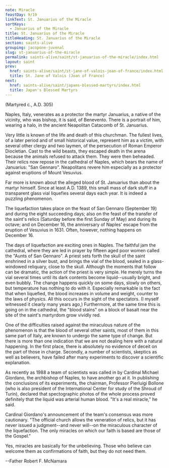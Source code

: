 ```yaml
---
note: Miracle
feastDay: 9/19
linkText: St. Januarius of the Miracle
sortKeys:
  - Januarius of the Miracle
title: St. Januarius of the Miracle
titleHeading: St. Januarius of the Miracle
section: saints-alive
grouping: jacopone-juvenal
slug: st-januarius-of-the-miracle
permalink: saints-alive/saint/st-januarius-of-the-miracle/index.html
layout: saint
prev:
  href: saints-alive/saint/st-jane-of-valois-joan-of-france/index.html
  title: St. Jane of Valois (Joan of France)
next:
  href: saints-alive/saint/japans-blessed-martyrs/index.html
  title: Japan's Blessed Martyrs
---
```

(Martyred c., A.D. 305)

Naples, Italy, venerates as a protector the martyr Januarius, a native of the vicinity, who was bishop, it is said, of Benevento. There is a portrait of him, wearing a halo, in the ancient Neapolitan Catacomb of St. Januarius.

Very little is known of the life and death of this churchman. The fullest lives, of a later period and of small historical value, represent him as a victim, with several other clergy and two laymen, of the persecution of Roman Emperor Diocletian. Cast to the wild beasts, they escaped death in the arena because the animals refused to attack them. They were then beheaded. Their relics now repose in the cathedral of Naples, which bears the name of Januarius: "San Gennaro". Neapolitans revere him especially as a protector against eruptions of Mount Vesuvius.

Far more is known about the alleged blood of St. Januarius than about the martyr himself. Since at least A.D. 1389, this small mass of dark stuff in a transparent glass vial liquefies several days each year. It is indeed a puzzling phenomenon.

The liquefaction takes place on the feast of San Gennaro (September 19) and during the eight succeeding days; also on the feast of the transfer of the saint's relics (Saturday before the first Sunday of May) and during its octave; and on December 16, the anniversary of Naples' escape from the eruption of Vesuvius in 1631. Often, however, nothing happens on December 16.

The days of liquefaction are exciting ones in Naples. The faithful jam the cathedral, where they are led in prayer by fifteen aged poor women called the "Aunts of San Gennaro". A priest sets forth the skull of the saint enshrined in a silver bust, and brings the vial of the blood, sealed in a glass-windowed reliquary, close to the skull. Although the moments that follow can be dramatic, the action of the priest is very simple. He merely turns the vial several times until its dark contents become liquid--usually bright, and even bubbly. The change happens quickly on some days, slowly on others, but temperature has nothing to do with it. Especially remarkable is the fact that when liquefied, the blood increases in volume and weight, counter to the laws of physics. All this occurs in the sight of the spectators. (I myself witnessed it clearly many years ago,) Furthermore, at the same time this is going on in the cathedral, the "blood stains" on a block of basalt near the site of the saint's martyrdom grow vividly red.

One of the difficulties raised against the miraculous nature of the phenomenon is that the blood of several other saints, most of them in this same part of Italy, are known to undergo the same type of change. But there is more than one indication that we are not dealing here with a natural happening. In the first place, there is absolutely no evidence of deceit on the part of those in charge. Secondly, a number of scientists, skeptics as well as believers, have failed after many experiments to discover a scientific explanation.

As recently as 1988 a team of scientists was called in by Cardinal Michael Giordano, the archbishop of Naples, to have another go at it. In publishing the conclusions of its experiments, the chairman, Professor Pierluigi Bollone (who is also president of the International Center for study of the Shroud of Turin), declared that spectographic photos of the whole process proved definitely that the liquid was arterial human blood. "It's a real miracle," he said.

Cardinal Giordano's announcement of the team's consensus was more cautionary. "The official church allows the veneration of relics, but it has never issued a judgment--and never will--on the miraculous character of the liquefaction. The only miracles on which our faith is based are those of the Gospel."

Yes, miracles are basically for the unbelieving. Those who believe can welcome them as confirmations of faith, but they do not need them.

\--Father Robert F. McNamara